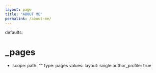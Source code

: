 ```yaml
---
layout: page
title: "ABOUT ME"
permalink: /about-me/
---
```


defaults:
  # _pages
  - scope:
      path: ""
      type: pages
    values:
      layout: single
      author_profile: true

